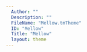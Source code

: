 ```yaml
---
  Author: ""
  Description: ""
  FileName: "Mellow.tmTheme"
  ID: "Mellow"
  Title: "Mellow"
  layout: theme
---
```

  